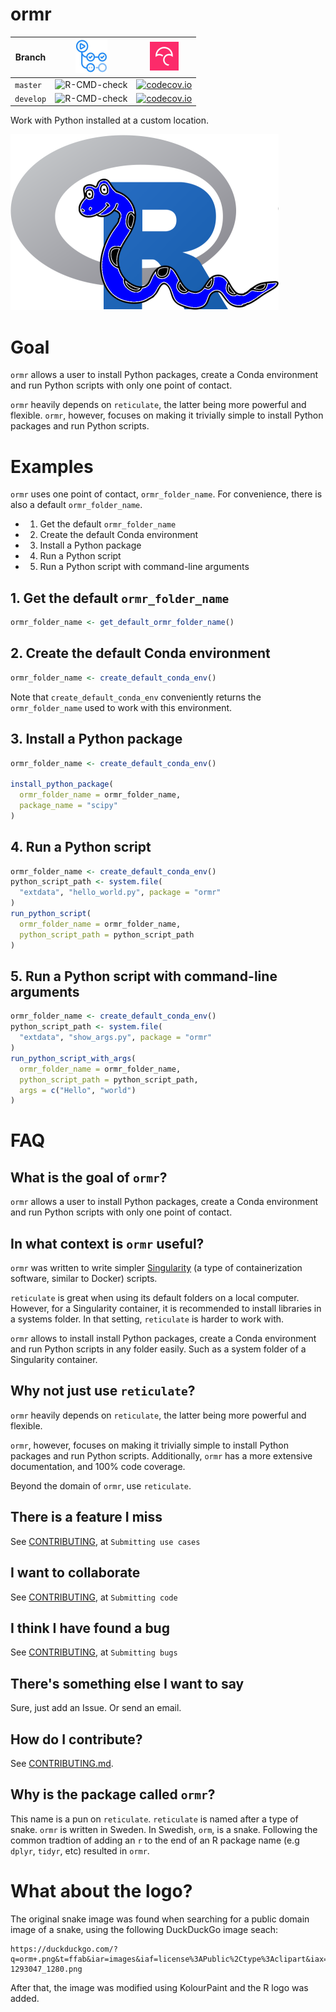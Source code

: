 # ormr

Branch   |[![GitHub Actions logo](man/figures/GitHubActions.png)](https://github.com/richelbilderbeek/ormr/actions)|[![Codecov logo](man/figures/Codecov.png)](https://www.codecov.io)
---------|---------------------------------------------------------------------------------------------------------|------------------------------------------------------------------------------------------------------------------------------------------------------------
`master` |![R-CMD-check](https://github.com/richelbilderbeek/ormr/workflows/R-CMD-check/badge.svg?branch=master)   |[![codecov.io](https://codecov.io/github/richelbilderbeek/ormr/coverage.svg?branch=master)](https://codecov.io/github/richelbilderbeek/ormr/branch/master)
`develop`|![R-CMD-check](https://github.com/richelbilderbeek/ormr/workflows/R-CMD-check/badge.svg?branch=develop)  |[![codecov.io](https://codecov.io/github/richelbilderbeek/ormr/coverage.svg?branch=develop)](https://codecov.io/github/richelbilderbeek/ormr/branch/develop)

Work with Python installed at a custom location.

![`ormr` logo](man/figures/ormr_logo_50.png)

# Goal

`ormr` allows a user to install Python packages,
create a Conda environment and run Python scripts
with only one point of contact.

`ormr` heavily depends on `reticulate`, the latter being
more powerful and flexible. `ormr`, however, focuses
on making it trivially simple to install Python
packages and run Python scripts.

# Examples

`ormr` uses one point of contact, `ormr_folder_name`.
For convenience, there is also a default `ormr_folder_name`.

 * 1. Get the default `ormr_folder_name`
 * 2. Create the default Conda environment
 * 3. Install a Python package
 * 4. Run a Python script
 * 5. Run a Python script with command-line arguments

## 1. Get the default `ormr_folder_name`

```r
ormr_folder_name <- get_default_ormr_folder_name()
```

## 2. Create the default Conda environment

```r
ormr_folder_name <- create_default_conda_env()
```

Note that `create_default_conda_env` conveniently returns the
`ormr_folder_name` used to work with this environment.

## 3. Install a Python package

```r
ormr_folder_name <- create_default_conda_env()

install_python_package(
  ormr_folder_name = ormr_folder_name,
  package_name = "scipy"
)
```

## 4. Run a Python script

```r
ormr_folder_name <- create_default_conda_env()
python_script_path <- system.file(
  "extdata", "hello_world.py", package = "ormr"
)
run_python_script(
  ormr_folder_name = ormr_folder_name,
  python_script_path = python_script_path
)
```


## 5. Run a Python script with command-line arguments

```r
ormr_folder_name <- create_default_conda_env()
python_script_path <- system.file(
  "extdata", "show_args.py", package = "ormr"
)
run_python_script_with_args(
  ormr_folder_name = ormr_folder_name,
  python_script_path = python_script_path,
  args = c("Hello", "world")
)
```

# FAQ

## What is the goal of `ormr`?

`ormr` allows a user to install Python packages,
create a Conda environment and run Python scripts
with only one point of contact.

## In what context is `ormr` useful?

`ormr` was written to write simpler 
[Singularity](https://singularity.hpcng.org/) (a type of containerization
software, similar to Docker) scripts.

`reticulate` is great when using its default folders on a local computer.
However, for a Singularity container, it is recommended to install
libraries in a systems folder. In that setting, `reticulate` is
harder to work with.

`ormr` allows to install install Python packages,
create a Conda environment and run Python scripts
in any folder easily. Such as a system folder of a Singularity container.

## Why not just use `reticulate`?

`ormr` heavily depends on `reticulate`, the latter being
more powerful and flexible. 

`ormr`, however, focuses
on making it trivially simple to install Python
packages and run Python scripts. 
Additionally, `ormr` has a more extensive documentation,
and 100% code coverage.

Beyond the domain of `ormr`, use `reticulate`.

## There is a feature I miss

See [CONTRIBUTING](CONTRIBUTING.md), at `Submitting use cases`

## I want to collaborate

See [CONTRIBUTING](CONTRIBUTING.md), at `Submitting code`

## I think I have found a bug

See [CONTRIBUTING](CONTRIBUTING.md), at `Submitting bugs` 

## There's something else I want to say

Sure, just add an Issue. Or send an email.

## How do I contribute?

See [CONTRIBUTING.md](CONTRIBUTING.md).

## Why is the package called `ormr`?

This name is a pun on `reticulate`. `reticulate` is named after a
type of snake. `ormr` is written in Sweden. In Swedish, `orm`, is a snake.
Following the common tradtion of adding an `r` to the end of an R package 
name (e.g `dplyr`, `tidyr`, etc) resulted in `ormr`.

# What about the logo?

The original snake image was found when searching for a
public domain image of a snake, using the following DuckDuckGo image seach:

```
https://duckduckgo.com/?q=orm+.png&t=ffab&iar=images&iaf=license%3APublic%2Ctype%3Aclipart&iax=images&ia=images&iai=https%3A%2F%2Fcdn.pixabay.com%2Fphoto%2F2016%2F03%2F31%2F15%2F10%2Fcartoon-1293047_1280.png
```

After that, the image was modified using KolourPaint and the R logo was added.

